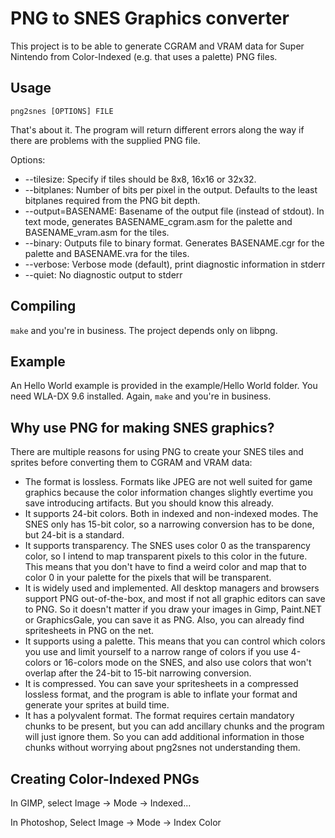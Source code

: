 # PNG to SNES Graphics converter

This project is to be able to generate CGRAM and VRAM data for Super Nintendo
from Color-Indexed (e.g. that uses a palette) PNG files.

## Usage
`png2snes [OPTIONS] FILE`

That's about it. The program will return different errors along the way if
there are problems with the supplied PNG file.

Options:

* --tilesize: Specify if tiles should be 8x8, 16x16 or 32x32.
* --bitplanes: Number of bits per pixel in the output. Defaults to the least bitplanes required from the PNG bit depth.
* --output=BASENAME: Basename of the output file (instead of stdout). In text mode, generates BASENAME_cgram.asm for the palette and BASENAME_vram.asm for the tiles.
* --binary: Outputs file to binary format. Generates BASENAME.cgr for the palette and BASENAME.vra for the tiles.
* --verbose: Verbose mode (default), print diagnostic information in stderr
* --quiet: No diagnostic output to stderr

## Compiling
`make` and you're in business. The project depends only on libpng.

## Example
An Hello World example is provided in the example/Hello World folder. You need WLA-DX 9.6 installed. Again, `make` and you're in business.

## Why use PNG for making SNES graphics?
There are multiple reasons for using PNG to create your SNES tiles and sprites before converting them to CGRAM and VRAM data:

* The format is lossless. Formats like JPEG are not well suited for game graphics because the color information changes slightly evertime you save introducing artifacts. But you should know this already.
* It supports 24-bit colors. Both in indexed and non-indexed modes. The SNES only has 15-bit color, so a narrowing conversion has to be done, but 24-bit is a standard.
* It supports transparency. The SNES uses color 0 as the transparency color, so I intend to map transparent pixels to this color in the future. This means that you don't have to find a weird color and map that to color 0 in your palette for the pixels that will be transparent.
* It is widely used and implemented. All desktop managers and browsers support PNG out-of-the-box, and most if not all graphic editors can save to PNG. So it doesn't matter if you draw your images in Gimp, Paint.NET or GraphicsGale, you can save it as PNG. Also, you can already find spritesheets in PNG on the net.
* It supports using a palette. This means that you can control which colors you use and limit yourself to a narrow range of colors if you use 4-colors or 16-colors mode on the SNES, and also use colors that won't overlap after the 24-bit to 15-bit narrowing conversion.
* It is compressed. You can save your spritesheets in a compressed lossless format, and the program is able to inflate your format and generate your sprites at build time.
* It has a polyvalent format. The format requires certain mandatory chunks to be present, but you can add ancillary chunks and the program will just ignore them. So you can add additional information in those chunks without worrying about png2snes not understanding them.

## Creating Color-Indexed PNGs
In GIMP, select Image -> Mode -> Indexed...

In Photoshop, Select Image -> Mode -> Index Color
